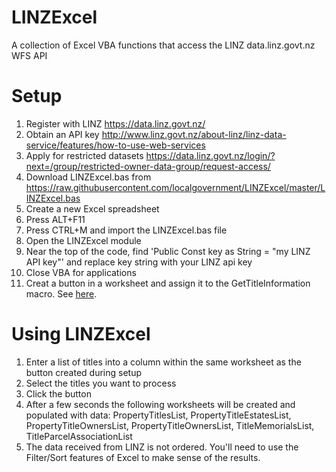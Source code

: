 LINZExcel
=========
A collection of Excel VBA functions that access the LINZ data.linz.govt.nz WFS API

Setup 
=====
1. Register with LINZ https://data.linz.govt.nz/
2. Obtain an API key http://www.linz.govt.nz/about-linz/linz-data-service/features/how-to-use-web-services
3. Apply for restricted datasets https://data.linz.govt.nz/login/?next=/group/restricted-owner-data-group/request-access/
4. Download LINZExcel.bas from https://raw.githubusercontent.com/localgovernment/LINZExcel/master/LINZExcel.bas
5. Create a new Excel spreadsheet 
6. Press ALT+F11
7. Press CTRL+M and import the LINZExcel.bas file
8. Open the LINZExcel module
9. Near the top of the code, find 'Public Const key as String = "my LINZ API key"' and replace key string with your LINZ api key
10. Close VBA for applications 
11. Creat a button in a worksheet and assign it to the GetTitleInformation macro.  See [here](http://office.microsoft.com/en-nz/excel-help/add-a-button-and-assign-a-macro-to-it-in-a-worksheet-HP010236676.aspx#BMadd_or_edit_a_button_(forms_toolbar)).

Using LINZExcel
===============
1. Enter a list of titles into a column within the same worksheet as the button created during setup
2. Select the titles you want to process
3. Click the button
4. After a few seconds the following worksheets will be created and populated with data: PropertyTitlesList, PropertyTitleEstatesList, PropertyTitleOwnersList, PropertyTitleOwnersList, TitleMemorialsList, TitleParcelAssociationList
5. The data received from LINZ is not ordered.  You'll need to use the Filter/Sort features of Excel to make sense of the results.
